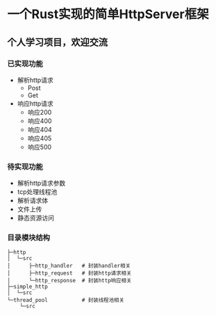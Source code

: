 # 一个Rust实现的简单HttpServer框架

## 个人学习项目，欢迎交流

### 已实现功能
- 解析http请求
    - Post
    - Get
- 响应http请求
    - 响应200
    - 响应400
    - 响应404
    - 响应405
    - 响应500

### 待实现功能
- 解析http请求参数
- tcp处理线程池
- 解析请求体
- 文件上传
- 静态资源访问


### 目录模块结构
```
├─http
│  └─src
│      ├─http_handler   # 封装handler相关
│      ├─http_request   # 封装http请求相关
│      └─http_response  # 封装http响应相关
├─simple_http
│  └─src
└─thread_pool           # 封装线程池相关
    └─src
```